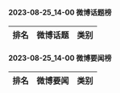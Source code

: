 #### 2023-08-25_14-00  微博话题榜

| 排名 | 微博话题 | 类别 |
| --- | --- | --- |
#### 2023-08-25_14-00  微博要闻榜

| 排名 | 微博要闻 | 类别 |
| --- | --- | --- |
